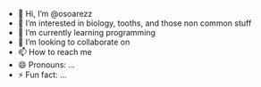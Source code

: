 - 👋 Hi, I’m @osoarezz
- 👀 I’m interested in biology, tooths, and those non common stuff
- 🌱 I’m currently learning programming
- 💞️ I’m looking to collaborate on 
- 📫 How to reach me 
- 😄 Pronouns: ...
- ⚡ Fun fact: ...

<!---
osoarezz/osoarezz is a ✨ special ✨ repository because its `README.md` (this file) appears on your GitHub profile.
You can click the Preview link to take a look at your changes.
--->
